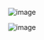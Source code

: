 ![image](https://github.com/user-attachments/assets/f3215897-4128-40c7-9db0-0fb4697e7983)

![image](https://github.com/user-attachments/assets/8e0a0407-171f-4c26-bf1b-1fa0d09e36e6)


